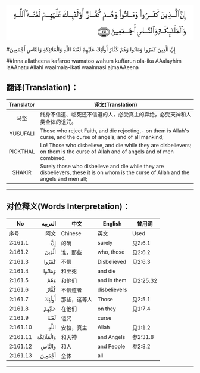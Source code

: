 ![002:161](images/002_161.gif)

#إِنَّ الَّذِينَ كَفَرُوا وَمَاتُوا وَهُمْ كُفَّارٌ أُولَٰئِكَ عَلَيْهِمْ لَعْنَةُ اللَّهِ وَالْمَلَائِكَةِ وَالنَّاسِ أَجْمَعِينَ  

##Inna allatheena kafaroo wamatoo wahum kuffarun ola-ika AAalayhim laAAnatu Allahi waalmala-ikati waalnnasi ajmaAAeena 

## 翻译(Translation)：

| Translator | 译文(Translation)                                            |
| :--------: | ------------------------------------------------------------ |
|    马坚    | 终身不信道、临死还不信道的人，必受真主的弃绝，必受天神和人类全体的诅咒。 |
|  YUSUFALI  | Those who reject Faith, and die rejecting,- on them is Allah's curse, and the curse of angels, and of all mankind; |
|  PICKTHAL  | Lo! Those who disbelieve, and die while they are disbelievers; on them is the curse of Allah and of angels and of men combined. |
|   SHAKIR   | Surely those who disbelieve and die while they are disbelievers, these it is on whom is the curse of Allah and the angels and men all; |

---

## 对位释义(Words Interpretation)：

| No       |   العربية | 中文         | English      | 曾用词    |
| -------- | --------: | ------------ | ------------ | --------- |
| 序号     |      阿文 | Chinese      | 英文         | Used      |
| 2:161.1  |        إِنَّ | 的确         | surely       | 见2:6.1   |
| 2:161.2  |     الَّذِينَ | 谁，那些     | who, those   | 见2:6.2   |
| 2:161.3  |     كَفَرُوا | 不信         | Disbelieved  | 见2:6.3   |
| 2:161.4  |    وَمَاتُوا | 和至死       | and die      |           |
| 2:161.5  |       وَهُمْ | 和他们       | and in them  | 见2:25.32 |
| 2:161.6  |      كُفَّارٌ | 不信道者     | disbelievers |           |
| 2:161.7  |     أُولَٰئِكَ | 那些，这等人 | Those        | 见2:5.1   |
| 2:161.8  |     عَلَيْهِمْ | 在他们       | on they      | 见1:7.4   |
| 2:161.9  |      لَعْنَةُ | 诅咒         | curse        |           |
| 2:161.10 |      اللَّهِ | 安拉，真主   | Allah        | 见1:1.2   |
| 2:161.11 | وَالْمَلَائِكَةِ | 和天神       | and Angels   | 参2:31.8  |
| 2:161.12 |    وَالنَّاسِ | 和人         | and People   | 参2:8.2   |
| 2:161.13 |    أَجْمَعِينَ | 全体         | all          |           |

---

